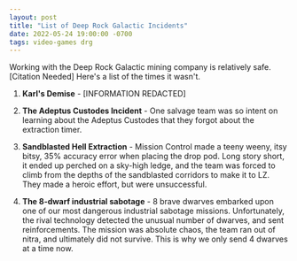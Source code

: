 ```yaml
---
layout: post
title: "List of Deep Rock Galactic Incidents"
date: 2022-05-24 19:00:00 -0700
tags: video-games drg
---
```


Working with the Deep Rock Galactic mining company is relatively safe. [Citation Needed] Here's a list of the times it wasn't. 

1. **Karl's Demise** - [INFORMATION REDACTED]

2. **The Adeptus Custodes Incident** - One salvage team was so intent on learning about the Adeptus Custodes that they forgot about the extraction timer. 

3. **Sandblasted Hell Extraction** - Mission Control made a teeny weeny, itsy bitsy, 35% accuracy error when placing the drop pod. Long story short, it ended up perched on a sky-high ledge, and the team was forced to climb from the depths of the sandblasted corridors to make it to LZ. They made a heroic effort, but were unsuccessful.

4. **The 8-dwarf industrial sabotage** - 8 brave dwarves embarked upon one of our most dangerous industrial sabotage missions. Unfortunately, the rival technology detected the unusual number of dwarves, and sent reinforcements. The mission was absolute chaos, the team ran out of nitra, and ultimately did not survive. This is why we only send 4 dwarves at a time now. 
